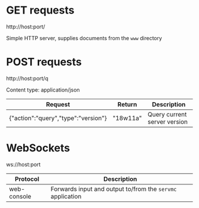 GET requests
============

http://host:port/

Simple HTTP server, supplies documents from the `www` directory

POST requests
=============

http://host:port/q

Content type: application/json

Request | Return | Description
--|--|--
{"action":"query","type":"version"} | "18w11a" | Query current server version

WebSockets
==========

ws://host:port

Protocol | Description
--|--
web-console | Forwards input and output to/from the `servmc` application
